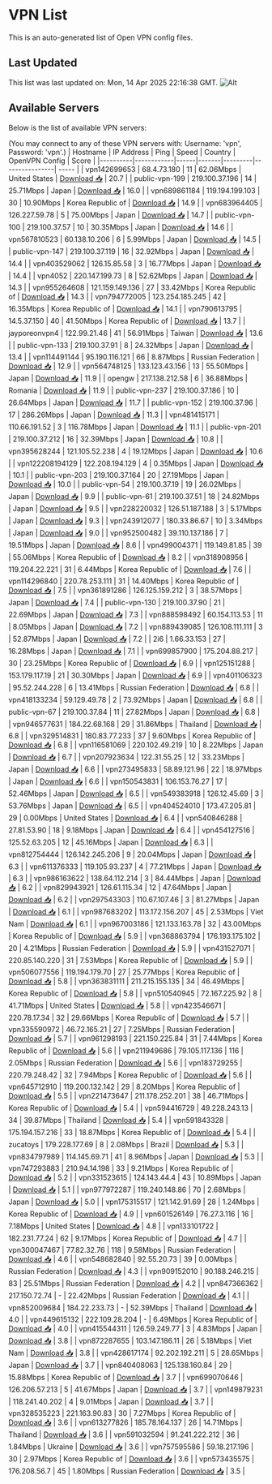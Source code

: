 # VPN List

This is an auto-generated list of Open VPN config files.

## Last Updated

This list was last updated on: Mon, 14 Apr 2025 22:16:38 GMT.
![Alt](https://repobeats.axiom.co/api/embed/186b98318ef1479477931607c1ad7d823f12451f.svg "Repobeats analytics image")

## Available Servers

Below is the list of available VPN servers:

(You may connect to any of these VPN servers with: Username: 'vpn', Password: 'vpn'.)
| Hostname | IP Address | Ping | Speed | Country | OpenVPN Config | Score |
|----------|------------|------|-------|---------|----------------| ----- |
| vpn142699653 | 68.4.73.180 | 11 | 62.06Mbps | United States | [Download 📥](./configs/server_0_US.ovpn) | 20.7 |
| public-vpn-199 | 219.100.37.196 | 14 | 25.71Mbps | Japan | [Download 📥](./configs/server_1_JP.ovpn) | 16.0 |
| vpn689861184 | 119.194.199.103 | 30 | 10.90Mbps | Korea Republic of | [Download 📥](./configs/server_2_KR.ovpn) | 14.9 |
| vpn683964405 | 126.227.59.78 | 5 | 75.00Mbps | Japan | [Download 📥](./configs/server_3_JP.ovpn) | 14.7 |
| public-vpn-100 | 219.100.37.57 | 10 | 30.35Mbps | Japan | [Download 📥](./configs/server_4_JP.ovpn) | 14.6 |
| vpn567810523 | 60.138.10.206 | 6 | 5.99Mbps | Japan | [Download 📥](./configs/server_5_JP.ovpn) | 14.5 |
| public-vpn-147 | 219.100.37.119 | 16 | 32.92Mbps | Japan | [Download 📥](./configs/server_6_JP.ovpn) | 14.4 |
| vpn403529062 | 126.15.85.58 | 3 | 16.77Mbps | Japan | [Download 📥](./configs/server_7_JP.ovpn) | 14.4 |
| vpn4052 | 220.147.199.73 | 8 | 52.62Mbps | Japan | [Download 📥](./configs/server_8_JP.ovpn) | 14.3 |
| vpn955264608 | 121.159.149.136 | 27 | 33.42Mbps | Korea Republic of | [Download 📥](./configs/server_9_KR.ovpn) | 14.3 |
| vpn794772005 | 123.254.185.245 | 42 | 16.35Mbps | Korea Republic of | [Download 📥](./configs/server_10_KR.ovpn) | 14.1 |
| vpn790613795 | 14.5.37.150 | 40 | 41.50Mbps | Korea Republic of | [Download 📥](./configs/server_11_KR.ovpn) | 13.7 |
| jayporeonvpn4 | 122.99.21.46 | 41 | 56.91Mbps | Taiwan | [Download 📥](./configs/server_12_TW.ovpn) | 13.6 |
| public-vpn-133 | 219.100.37.91 | 8 | 24.32Mbps | Japan | [Download 📥](./configs/server_13_JP.ovpn) | 13.4 |
| vpn114491144 | 95.190.116.121 | 66 | 8.87Mbps | Russian Federation | [Download 📥](./configs/server_14_RU.ovpn) | 12.9 |
| vpn564748125 | 133.123.43.156 | 13 | 55.50Mbps | Japan | [Download 📥](./configs/server_15_JP.ovpn) | 11.9 |
| opengw | 217.138.212.58 | 6 | 36.88Mbps | Romania | [Download 📥](./configs/server_16_RO.ovpn) | 11.9 |
| public-vpn-237 | 219.100.37.186 | 10 | 26.64Mbps | Japan | [Download 📥](./configs/server_17_JP.ovpn) | 11.7 |
| public-vpn-152 | 219.100.37.96 | 17 | 286.26Mbps | Japan | [Download 📥](./configs/server_18_JP.ovpn) | 11.3 |
| vpn481415171 | 110.66.191.52 | 3 | 116.78Mbps | Japan | [Download 📥](./configs/server_19_JP.ovpn) | 11.1 |
| public-vpn-201 | 219.100.37.212 | 16 | 32.39Mbps | Japan | [Download 📥](./configs/server_20_JP.ovpn) | 10.8 |
| vpn395628244 | 121.105.52.238 | 4 | 19.12Mbps | Japan | [Download 📥](./configs/server_21_JP.ovpn) | 10.6 |
| vpn122208194129 | 122.208.194.129 | 4 | 0.35Mbps | Japan | [Download 📥](./configs/server_22_JP.ovpn) | 10.1 |
| public-vpn-203 | 219.100.37.164 | 20 | 27.19Mbps | Japan | [Download 📥](./configs/server_23_JP.ovpn) | 10.0 |
| public-vpn-54 | 219.100.37.19 | 19 | 26.02Mbps | Japan | [Download 📥](./configs/server_24_JP.ovpn) | 9.9 |
| public-vpn-61 | 219.100.37.51 | 18 | 24.82Mbps | Japan | [Download 📥](./configs/server_25_JP.ovpn) | 9.5 |
| vpn228220032 | 126.51.187.188 | 3 | 5.17Mbps | Japan | [Download 📥](./configs/server_26_JP.ovpn) | 9.3 |
| vpn243912077 | 180.33.86.67 | 10 | 3.34Mbps | Japan | [Download 📥](./configs/server_27_JP.ovpn) | 9.0 |
| vpn952500482 | 39.110.137.186 | 7 | 19.51Mbps | Japan | [Download 📥](./configs/server_28_JP.ovpn) | 8.6 |
| vpn499004371 | 119.149.81.85 | 39 | 55.06Mbps | Korea Republic of | [Download 📥](./configs/server_29_KR.ovpn) | 8.2 |
| vpn318908956 | 119.204.22.221 | 31 | 6.44Mbps | Korea Republic of | [Download 📥](./configs/server_30_KR.ovpn) | 7.6 |
| vpn114296840 | 220.78.253.111 | 31 | 14.40Mbps | Korea Republic of | [Download 📥](./configs/server_31_KR.ovpn) | 7.5 |
| vpn361891286 | 126.125.159.212 | 3 | 38.57Mbps | Japan | [Download 📥](./configs/server_32_JP.ovpn) | 7.4 |
| public-vpn-130 | 219.100.37.90 | 21 | 22.69Mbps | Japan | [Download 📥](./configs/server_33_JP.ovpn) | 7.3 |
| vpn888598492 | 60.154.113.53 | 11 | 8.05Mbps | Japan | [Download 📥](./configs/server_34_JP.ovpn) | 7.2 |
| vpn889439085 | 126.108.111.111 | 3 | 52.87Mbps | Japan | [Download 📥](./configs/server_35_JP.ovpn) | 7.2 |
| 2i6 | 1.66.33.153 | 27 | 16.28Mbps | Japan | [Download 📥](./configs/server_36_JP.ovpn) | 7.1 |
| vpn699857900 | 175.204.88.217 | 30 | 23.25Mbps | Korea Republic of | [Download 📥](./configs/server_37_KR.ovpn) | 6.9 |
| vpn125151288 | 153.179.117.19 | 21 | 30.30Mbps | Japan | [Download 📥](./configs/server_38_JP.ovpn) | 6.9 |
| vpn401106323 | 95.52.244.228 | 6 | 13.41Mbps | Russian Federation | [Download 📥](./configs/server_39_RU.ovpn) | 6.8 |
| vpn418133234 | 59.129.49.78 | 2 | 73.92Mbps | Japan | [Download 📥](./configs/server_40_JP.ovpn) | 6.8 |
| public-vpn-67 | 219.100.37.84 | 11 | 27.82Mbps | Japan | [Download 📥](./configs/server_41_JP.ovpn) | 6.8 |
| vpn946577631 | 184.22.68.168 | 29 | 31.86Mbps | Thailand | [Download 📥](./configs/server_42_TH.ovpn) | 6.8 |
| vpn329514831 | 180.83.77.233 | 37 | 9.60Mbps | Korea Republic of | [Download 📥](./configs/server_43_KR.ovpn) | 6.8 |
| vpn116581069 | 220.102.49.219 | 10 | 8.22Mbps | Japan | [Download 📥](./configs/server_44_JP.ovpn) | 6.7 |
| vpn207923634 | 122.31.55.25 | 12 | 33.23Mbps | Japan | [Download 📥](./configs/server_45_JP.ovpn) | 6.6 |
| vpn273495833 | 58.89.121.96 | 22 | 18.97Mbps | Japan | [Download 📥](./configs/server_46_JP.ovpn) | 6.6 |
| vpn150543831 | 106.153.76.27 | 17 | 52.46Mbps | Japan | [Download 📥](./configs/server_47_JP.ovpn) | 6.5 |
| vpn549383918 | 126.12.45.69 | 3 | 53.76Mbps | Japan | [Download 📥](./configs/server_48_JP.ovpn) | 6.5 |
| vpn404524010 | 173.47.205.81 | 29 | 0.00Mbps | United States | [Download 📥](./configs/server_49_US.ovpn) | 6.4 |
| vpn540846288 | 27.81.53.90 | 18 | 9.18Mbps | Japan | [Download 📥](./configs/server_50_JP.ovpn) | 6.4 |
| vpn454127516 | 125.52.63.205 | 12 | 45.16Mbps | Japan | [Download 📥](./configs/server_51_JP.ovpn) | 6.3 |
| vpn812754444 | 126.142.245.206 | 9 | 20.04Mbps | Japan | [Download 📥](./configs/server_52_JP.ovpn) | 6.3 |
| vpn611376333 | 119.105.93.237 | 4 | 77.21Mbps | Japan | [Download 📥](./configs/server_53_JP.ovpn) | 6.3 |
| vpn986163622 | 138.64.112.214 | 3 | 84.44Mbps | Japan | [Download 📥](./configs/server_54_JP.ovpn) | 6.2 |
| vpn829943921 | 126.61.115.34 | 12 | 47.64Mbps | Japan | [Download 📥](./configs/server_55_JP.ovpn) | 6.2 |
| vpn297543303 | 110.67.107.46 | 3 | 81.27Mbps | Japan | [Download 📥](./configs/server_56_JP.ovpn) | 6.1 |
| vpn987683202 | 113.172.156.207 | 45 | 2.53Mbps | Viet Nam | [Download 📥](./configs/server_57_VN.ovpn) | 6.1 |
| vpn967003186 | 121.133.163.78 | 32 | 43.00Mbps | Korea Republic of | [Download 📥](./configs/server_58_KR.ovpn) | 5.9 |
| vpn368863794 | 176.193.175.102 | 20 | 4.21Mbps | Russian Federation | [Download 📥](./configs/server_59_RU.ovpn) | 5.9 |
| vpn431527071 | 220.85.140.220 | 31 | 7.53Mbps | Korea Republic of | [Download 📥](./configs/server_60_KR.ovpn) | 5.9 |
| vpn506077556 | 119.194.179.70 | 27 | 25.77Mbps | Korea Republic of | [Download 📥](./configs/server_61_KR.ovpn) | 5.8 |
| vpn363831111 | 211.215.155.135 | 34 | 46.49Mbps | Korea Republic of | [Download 📥](./configs/server_62_KR.ovpn) | 5.8 |
| vpn510540945 | 72.167.225.92 | 8 | 41.71Mbps | United States | [Download 📥](./configs/server_63_US.ovpn) | 5.8 |
| vpn423546671 | 220.78.17.34 | 32 | 29.66Mbps | Korea Republic of | [Download 📥](./configs/server_64_KR.ovpn) | 5.7 |
| vpn335590972 | 46.72.165.21 | 27 | 7.25Mbps | Russian Federation | [Download 📥](./configs/server_65_RU.ovpn) | 5.7 |
| vpn961298193 | 221.150.225.84 | 31 | 7.44Mbps | Korea Republic of | [Download 📥](./configs/server_66_KR.ovpn) | 5.6 |
| vpn211949686 | 79.105.117.136 | 116 | 2.05Mbps | Russian Federation | [Download 📥](./configs/server_67_RU.ovpn) | 5.6 |
| vpn183729255 | 220.79.248.42 | 32 | 7.94Mbps | Korea Republic of | [Download 📥](./configs/server_68_KR.ovpn) | 5.6 |
| vpn645712910 | 119.200.132.142 | 29 | 8.20Mbps | Korea Republic of | [Download 📥](./configs/server_69_KR.ovpn) | 5.5 |
| vpn221473647 | 211.178.252.201 | 38 | 46.71Mbps | Korea Republic of | [Download 📥](./configs/server_70_KR.ovpn) | 5.4 |
| vpn594416729 | 49.228.243.13 | 34 | 39.87Mbps | Thailand | [Download 📥](./configs/server_71_TH.ovpn) | 5.4 |
| vpn591843328 | 175.194.157.216 | 33 | 18.87Mbps | Korea Republic of | [Download 📥](./configs/server_72_KR.ovpn) | 5.4 |
| zucatoys | 179.228.177.69 | 8 | 2.08Mbps | Brazil | [Download 📥](./configs/server_73_BR.ovpn) | 5.3 |
| vpn834797989 | 114.145.69.71 | 41 | 8.96Mbps | Japan | [Download 📥](./configs/server_74_JP.ovpn) | 5.3 |
| vpn747293883 | 210.94.14.198 | 33 | 9.21Mbps | Korea Republic of | [Download 📥](./configs/server_75_KR.ovpn) | 5.2 |
| vpn331523615 | 124.143.44.4 | 43 | 10.89Mbps | Japan | [Download 📥](./configs/server_76_JP.ovpn) | 5.1 |
| vpn977972287 | 119.240.148.86 | 70 | 2.68Mbps | Japan | [Download 📥](./configs/server_77_JP.ovpn) | 5.0 |
| vpn175315517 | 121.142.91.69 | 28 | 1.24Mbps | Korea Republic of | [Download 📥](./configs/server_78_KR.ovpn) | 4.9 |
| vpn601526149 | 76.27.3.116 | 16 | 7.18Mbps | United States | [Download 📥](./configs/server_79_US.ovpn) | 4.8 |
| vpn133101722 | 182.231.77.24 | 62 | 9.17Mbps | Korea Republic of | [Download 📥](./configs/server_80_KR.ovpn) | 4.7 |
| vpn300047467 | 77.82.32.76 | 118 | 9.58Mbps | Russian Federation | [Download 📥](./configs/server_81_RU.ovpn) | 4.6 |
| vpn548682840 | 92.55.20.73 | 39 | 0.00Mbps | Russian Federation | [Download 📥](./configs/server_82_RU.ovpn) | 4.3 |
| vpn909152010 | 90.188.246.215 | 83 | 25.51Mbps | Russian Federation | [Download 📥](./configs/server_83_RU.ovpn) | 4.2 |
| vpn847366362 | 217.150.72.74 | - | 22.42Mbps | Russian Federation | [Download 📥](./configs/server_84_RU.ovpn) | 4.1 |
| vpn852009684 | 184.22.233.73 | - | 52.39Mbps | Thailand | [Download 📥](./configs/server_85_TH.ovpn) | 4.0 |
| vpn449615132 | 222.109.28.204 | - | 6.49Mbps | Korea Republic of | [Download 📥](./configs/server_86_KR.ovpn) | 4.0 |
| vpn415544311 | 126.59.249.77 | 3 | 4.83Mbps | Japan | [Download 📥](./configs/server_87_JP.ovpn) | 3.8 |
| vpn872287655 | 103.147.186.11 | 26 | 5.18Mbps | Viet Nam | [Download 📥](./configs/server_88_VN.ovpn) | 3.8 |
| vpn428617174 | 92.202.192.211 | 5 | 28.65Mbps | Japan | [Download 📥](./configs/server_89_JP.ovpn) | 3.7 |
| vpn840408063 | 125.138.160.84 | 29 | 15.88Mbps | Korea Republic of | [Download 📥](./configs/server_90_KR.ovpn) | 3.7 |
| vpn699070646 | 126.206.57.213 | 5 | 41.67Mbps | Japan | [Download 📥](./configs/server_91_JP.ovpn) | 3.7 |
| vpn149879231 | 118.241.40.202 | 4 | 9.01Mbps | Japan | [Download 📥](./configs/server_92_JP.ovpn) | 3.7 |
| vpn328535223 | 221.163.90.83 | 30 | 7.27Mbps | Korea Republic of | [Download 📥](./configs/server_93_KR.ovpn) | 3.6 |
| vpn613277826 | 185.78.164.137 | 26 | 14.71Mbps | Thailand | [Download 📥](./configs/server_94_TH.ovpn) | 3.6 |
| vpn591032594 | 91.241.222.212 | 36 | 1.84Mbps | Ukraine | [Download 📥](./configs/server_95_UA.ovpn) | 3.6 |
| vpn757595586 | 59.18.217.196 | 30 | 2.97Mbps | Korea Republic of | [Download 📥](./configs/server_96_KR.ovpn) | 3.6 |
| vpn573435575 | 176.208.56.7 | 45 | 1.80Mbps | Russian Federation | [Download 📥](./configs/server_97_RU.ovpn) | 3.5 |
